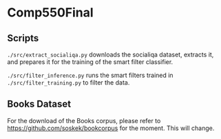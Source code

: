 # Comp550Final

## Scripts

`./src/extract_socialiqa.py` downloads the socialiqa dataset, extracts it, and prepares it for the training of the smart filter classifier.

`./src/filter_inference.py` runs the smart filters trained in `./src/filter_training.py` to filter the data.

## Books Dataset

For the download of the Books corpus, please refer to https://github.com/soskek/bookcorpus for the moment. This will change.
